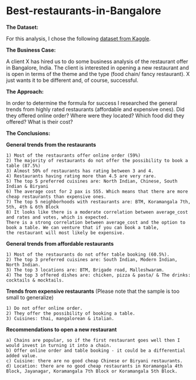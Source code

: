 # Best-restaurants-in-Bangalore

**The Dataset:**

For this analysis, I chose the following [dataset from Kaggle](https://www.kaggle.com/himanshupoddar/zomato-bangalore-restaurants).

**The Business Case:**

A client X has hired us to do some business analysis of the restaurant offer in Bangalore, India. The client is interested in opening a new restaurant and is open in terms of the theme and the type (food chain/ fancy restaurant). X just wants it to be different and, of course, successful. 

**The Approach:**
    
In order to determine the formula for success I researched the general trends from highly rated restaurants (affordable and expensive ones).
Did they offered online order? Where were they located? Which food did they offered? What is their cost?

**The Conclusions:**

**General trends from the restaurants**

    1) Most of the restaurants offer online order (59%)
    2) The majority of restaurants do not offer the possibility to book a table (87.5%)
    3) Almost 50% of restaurants has rating between 3 and 4.
    4) Restaurants having rating more than 4.5 are very rare.
    5) The top 5 preferred cuisines are: North Indian, Chinese, South Indian & Biryani
    6) The average cost for 2 pax is 555. Which means that there are more cheap restaurants than expensive ones.
    7) The top 5 neighborhoods with restaurants are: BTM, Koramangala 7th, 5th, 4th & 6th Block
    8) It looks like there is a moderate correlation between average_cost and rates and votes, which is expected. 
    There is a strong correlation between average_cost and the option to book a table. We can venture that if you can book a table, 
    the restaurant will most likely be expensive.
    
**General trends from affordable restaurants**
    
    1) Most of the restaurants do not offer table booking (60.5%).
    2) The top 3 preferred cuisines are: South Indian, Modern Indian, North Indian.
    3) The top 3 locations are: BTM, Brigade road, Malleshwaram.
    4) The top 3 offered dishes are: chicken, pizza & pasta/ & The drinks: cocktails & mocktails.
    
**Trends from expensive restaurants** (Please note that the sample is too small to generalize)

    1) Do not offer online order.
    2) They offer the possibility of booking a table.
    3) Cuisines: thai, mangalorean & italian.

**Recommendations to open a new restaurant**

    a) Chains are popular, so if the first restaurant goes well then I would invest in turning it into a chain.
    b) Offer online order and table booking - it could be a differential added value. 
    c) Cuisine: there are no good cheap Chinese or Biryani restaurants.
    d) Location: there are no good cheap restaurants in Koramangala 4th Block, Jayanagar, Koramangala 7th Block or Koramangala 5th Block.


